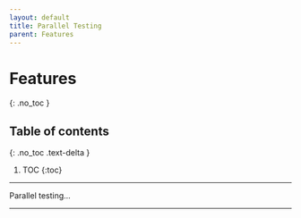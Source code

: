 ```yaml
---
layout: default
title: Parallel Testing
parent: Features
---
```


# Features
{: .no_toc }

## Table of contents
{: .no_toc .text-delta }

1. TOC
{:toc}

---

Parallel testing...

---
[Testscope.io]: https://testscope.io
[Pricing]: https://testscope.io/pricing
[Terms & condition]: https://testscope.io/tc

